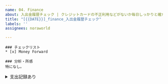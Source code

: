 ```yaml
---
name: 04. Finance
about: 入出金履歴チェック | クレジットカードの不正利用などがないか毎日しっかりと確かめましょう
title: "[{{DATE}}]_finance_入出金履歴チェック"
labels: ''
assignees: noraworld

---
```


```
### チェックリスト
* [x] Money Forward

### 分析・所感
特になし。
```

<details>
<summary>支出記録あり</summary>

```
### チェックリスト
* [ ] Money Forward

### 支出
| 概要 | 金額 | 妥当性 |
| --- | :---: | :---: |


### 分析・所感
特になし。
```
</details>
